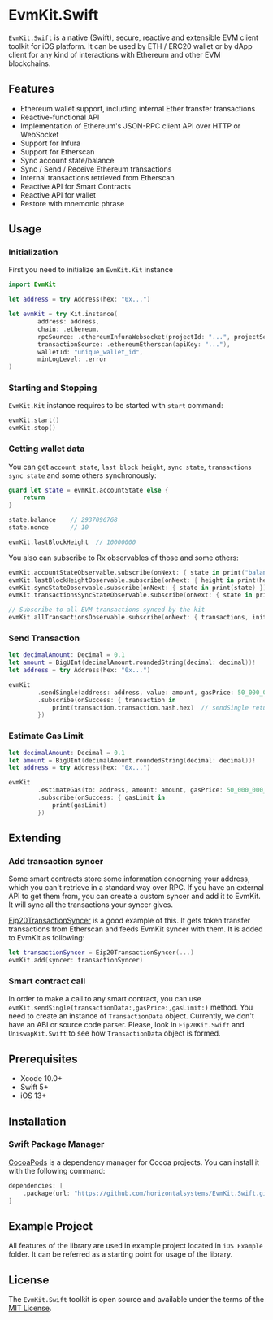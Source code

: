 # EvmKit.Swift

`EvmKit.Swift` is a native (Swift), secure, reactive and extensible EVM client toolkit for iOS platform. It can be used by ETH / ERC20 wallet or by dApp client for any kind of interactions with Ethereum and other EVM blockchains.

## Features

- Ethereum wallet support, including internal Ether transfer transactions
- Reactive-functional API
- Implementation of Ethereum's JSON-RPC client API over HTTP or WebSocket
- Support for Infura
- Support for Etherscan
- Sync account state/balance
- Sync / Send / Receive Ethereum transactions 
- Internal transactions retrieved from Etherscan
- Reactive API for Smart Contracts
- Reactive API for wallet
- Restore with mnemonic phrase

## Usage

### Initialization

First you need to initialize an `EvmKit.Kit` instance

```swift
import EvmKit

let address = try Address(hex: "0x...")

let evmKit = try Kit.instance(
        address: address,
        chain: .ethereum,
        rpcSource: .ethereumInfuraWebsocket(projectId: "...", projectSecret: "..."),
        transactionSource: .ethereumEtherscan(apiKey: "..."),
        walletId: "unique_wallet_id",
        minLogLevel: .error
)
```

### Starting and Stopping

`EvmKit.Kit` instance requires to be started with `start` command:

```swift
evmKit.start()
evmKit.stop()
```

### Getting wallet data

You can get `account state`, `last block height`, `sync state`, `transactions sync state` and some others synchronously: 

```swift
guard let state = evmKit.accountState else {
    return
}

state.balance    // 2937096768
state.nonce      // 10

evmKit.lastBlockHeight  // 10000000
```

You also can subscribe to Rx observables of those and some others:

```swift
evmKit.accountStateObservable.subscribe(onNext: { state in print("balance: \(state.balance); nonce: \(state.nonce)") })
evmKit.lastBlockHeightObservable.subscribe(onNext: { height in print(height) })
evmKit.syncStateObservable.subscribe(onNext: { state in print(state) })
evmKit.transactionsSyncStateObservable.subscribe(onNext: { state in print(state) })

// Subscribe to all EVM transactions synced by the kit
evmKit.allTransactionsObservable.subscribe(onNext: { transactions, initialSync in print(transactions.count) })
```

### Send Transaction

```swift
let decimalAmount: Decimal = 0.1
let amount = BigUInt(decimalAmount.roundedString(decimal: decimal))!
let address = try Address(hex: "0x...")

evmKit
        .sendSingle(address: address, value: amount, gasPrice: 50_000_000_000, gasLimit: 1_000_000_000_000)
        .subscribe(onSuccess: { transaction in 
            print(transaction.transaction.hash.hex)  // sendSingle returns FullTransaction object which contains transaction, receiptWithLogs and internalTransactions
        })
```

### Estimate Gas Limit

```swift
let decimalAmount: Decimal = 0.1
let amount = BigUInt(decimalAmount.roundedString(decimal: decimal))!
let address = try Address(hex: "0x...")

evmKit
        .estimateGas(to: address, amount: amount, gasPrice: 50_000_000_000)
        .subscribe(onSuccess: { gasLimit in 
            print(gasLimit)
        })
```

## Extending

### Add transaction syncer

Some smart contracts store some information concerning your address, which you can't retrieve in a standard way over RPC. If you have an external API to get them from, you can create a custom syncer and add it to EvmKit. It will sync all the transactions your syncer gives.

[Eip20TransactionSyncer](https://github.com/horizontalsystems/Eip20Kit.Swift/blob/master/Sources/Eip20Kit/Core/Eip20TransactionSyncer.swift) is a good example of this. It gets token transfer transactions from Etherscan and feeds EvmKit syncer with them. It is added to EvmKit as following:
```swift
let transactionSyncer = Eip20TransactionSyncer(...)
evmKit.add(syncer: transactionSyncer)
```

### Smart contract call

In order to make a call to any smart contract, you can use `evmKit.sendSingle(transactionData:,gasPrice:,gasLimit:)` method. You need to create an instance of `TransactionData` object. Currently, we don't have an ABI or source code parser. Please, look in `Eip20Kit.Swift` and `UniswapKit.Swift` to see how `TransactionData` object is formed.

## Prerequisites

* Xcode 10.0+
* Swift 5+
* iOS 13+

## Installation

### Swift Package Manager

[CocoaPods](http://cocoapods.org) is a dependency manager for Cocoa projects. You can install it with the following command:

```swift
dependencies: [
    .package(url: "https://github.com/horizontalsystems/EvmKit.Swift.git", .upToNextMajor(from: "1.0.0"))
]
```

## Example Project

All features of the library are used in example project located in `iOS Example` folder. It can be referred as a starting point for usage of the library.

## License

The `EvmKit.Swift` toolkit is open source and available under the terms of the [MIT License](https://github.com/horizontalsystems/ethereum-kit-ios/blob/master/LICENSE).

